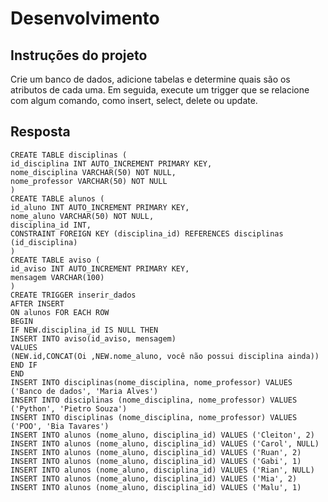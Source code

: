 # Desenvolvimento

## Instruções do projeto

Crie um banco de dados, adicione tabelas e determine quais são os atributos de cada uma. Em seguida, execute um trigger que se relacione com algum comando, como insert, select, delete ou update.

## Resposta

```
CREATE TABLE disciplinas (
id_disciplina INT AUTO_INCREMENT PRIMARY KEY,
nome_disciplina VARCHAR(50) NOT NULL,
nome_professor VARCHAR(50) NOT NULL
)
CREATE TABLE alunos (
id_aluno INT AUTO_INCREMENT PRIMARY KEY,
nome_aluno VARCHAR(50) NOT NULL,
disciplina_id INT,
CONSTRAINT FOREIGN KEY (disciplina_id) REFERENCES disciplinas (id_disciplina)
)
CREATE TABLE aviso (
id_aviso INT AUTO_INCREMENT PRIMARY KEY,
mensagem VARCHAR(100)
)
CREATE TRIGGER inserir_dados
AFTER INSERT
ON alunos FOR EACH ROW
BEGIN
IF NEW.disciplina_id IS NULL THEN
INSERT INTO aviso(id_aviso, mensagem)
VALUES
(NEW.id,CONCAT(Oi ,NEW.nome_aluno, você não possui disciplina ainda))
END IF
END
INSERT INTO disciplinas(nome_disciplina, nome_professor) VALUES ('Banco de dados', 'Maria Alves')
INSERT INTO disciplinas (nome_disciplina, nome_professor) VALUES ('Python', 'Pietro Souza')
INSERT INTO disciplinas (nome_disciplina, nome_professor) VALUES ('POO', 'Bia Tavares')
INSERT INTO alunos (nome_aluno, disciplina_id) VALUES ('Cleiton', 2)
INSERT INTO alunos (nome_aluno, disciplina_id) VALUES ('Carol', NULL)
INSERT INTO alunos (nome_aluno, disciplina_id) VALUES ('Ruan', 2)
INSERT INTO alunos (nome_aluno, disciplina_id) VALUES ('Gabi', 1)
INSERT INTO alunos (nome_aluno, disciplina_id) VALUES ('Rian', NULL)
INSERT INTO alunos (nome_aluno, disciplina_id) VALUES ('Mia', 2)
INSERT INTO alunos (nome_aluno, disciplina_id) VALUES ('Malu', 1)

```